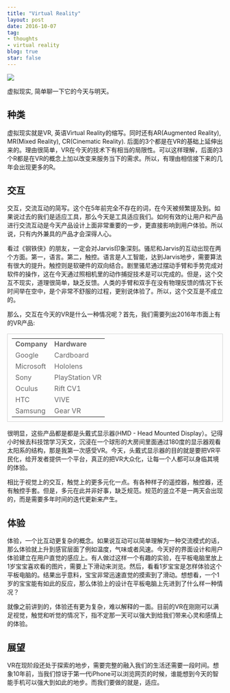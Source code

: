 ```yaml
---
title: "Virtual Reality"
layout: post
date: 2016-10-07
tag:
- thoughts
- virtual reality
blog: true
star: false
---
```


<img src="{{site.url}}/assets/images/vr.jpg" />

虚拟现实, 简单聊一下它的今天与明天。

## 种类

虚拟现实就是VR, 英语Virtual Reality的缩写。同时还有AR(Augmented Reality), MR(Mixed Reality), CR(Cinematic Reality). 后面的3个都是在VR的基础上延伸出来的。理由很简单，VR在今天的技术下有相当的局限性。可以这样理解，后面的3个R都是在VR的概念上加以改变来服务当下的需求。所以，有理由相信接下来的几年会出现更多的R。

## 交互

交互，交流互动的简写。这个在5年前完全不存在的词，在今天被频繁提及到。如果说过去的我们是适应工具，那么今天是工具适应我们。如何有效的让用户和产品进行交流互动是今天产品设计上面非常重要的一步，更直接影响到用户体验。所以说，只有内外兼具的产品才会深得人心。

看过《钢铁侠》的朋友，一定会对Jarvis印象深刻。骚尼和Jarvis的互动出现在两个方面。第一，语言。第二，触控。语言是人工智能，达到Jarvis地步，需要算法有很大的提升。触控则是软硬件的双向结合。剧里骚尼通过摆动手臂和手势完成对软件的操作，这在今天通过照相机里的动作捕捉技术是可以完成的。但是，这个交互不现实，道理很简单，缺乏反馈。人类的手臂和双手在没有物理反馈的情况下长时间举在空中，是个非常不舒服的过程，更别说体验了。所以，这个交互是不成立的。

那么，交互在今天的VR是什么一种情况呢？首先，我们需要列出2016年市面上有的VR产品:

<table align="center" style="border:1px solid lightgray; width:100%; color:#666; padding:10px;">
    <tr>
      <td align="left"><b>Company</b></td>
      <td align="left"><b>Hardware</b></td>
    </tr>
    <tr>
      <td align="left">Google</td>
      <td align="left">Cardboard</td>
    </tr>
    <tr>
      <td align="left">Microsoft</td>
      <td align="left">Hololens</td>
    </tr>
    <tr>
      <td align="left">Sony</td>
      <td align="left">PlayStation VR</td>
    </tr>
    <tr>
      <td align="left">Oculus</td>
      <td align="left">Rift CV1</td>
    </tr>
    <tr>
      <td align="left">HTC</td>
      <td align="left">VIVE</td>
    </tr>
    <tr>
      <td align="left">Samsung</td>
      <td align="left">Gear VR</td>
    </tr>
</table>

很明显，这些产品都是都是头戴式显示器(HMD - Head Mounted Display）。记得小时候去科技馆学习天文，沉浸在一个球形的大房间里面通过180度的显示器观看太阳系的结构，那是我第一次感受VR。今天，头戴式显示器的目的就是要把VR平民化，给开发者提供一个平台，真正的把VR大众化，让每一个人都可以身临其境的体验。

相比于视觉上的交互，触觉上的更多元化一点。有各种样子的遥控器，触控器，还有触控手套。但是，多元在此并非好事，缺乏规范。规范的竖立不是一两天会出现的，而是需要多年时间的迭代更新来产生。

## 体验

体验，一个比互动更复杂的概念。如果说互动可以简单理解为一种交流模式的话，那么体验就上升到感官层面了例如温度，气味或者风速。今天好的界面设计和用户体验建立在用户直觉的感应上。有人做过这样一个有趣的实验，在平板电脑里放上1岁宝宝喜欢看的图片，需要上下滑动来浏览。然后，看看1岁宝宝是怎样体验这个平板电脑的。结果出乎意料，宝宝非常迅速直觉的摸索到了滑动。想想看，一个1岁的宝宝能有如此的反应，那么体验上的设计在平板电脑上先进到了什么样一种情况？

就像之前讲到的，体验还有更为复杂，难以解释的一面。目前的VR在刚刚可以满足视觉，触觉和听觉的情况下，指不定那一天可以强大到给我们带来心灵和感情上的体验。

## 展望

VR在现阶段还处于探索的地步，需要完整的融入我们的生活还需要一段时间。想象10年前，当我们惊讶于第一代iPhone可以浏览网页的时候，谁能想到今天的智能手机可以强大到如此的地步。而我们要做的就是，适应。
